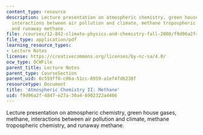 ```yaml
---
content_type: resource
description: Lecture presentation on atmospheric chemistry, green house gases, methane,
  interactions between air pollution and climate, methane tropospheric chemistry,
  and runaway methane.
file: /courses/12-842-climate-physics-and-chemistry-fall-2008/f9d96a2f4847e27a30a46902322a4466_part5_lec2.pdf
file_type: application/pdf
learning_resource_types:
- Lecture Notes
license: https://creativecommons.org/licenses/by-nc-sa/4.0/
ocw_type: OCWFile
parent_title: Lecture Notes
parent_type: CourseSection
parent_uid: 6c559ff8-c06a-51cc-8959-a1ef4fd6238f
resourcetype: Document
title: 'Atmospheric Chemistry II: Methane'
uid: f9d96a2f-4847-e27a-30a4-6902322a4466
---
```

Lecture presentation on atmospheric chemistry, green house gases, methane, interactions between air pollution and climate, methane tropospheric chemistry, and runaway methane.